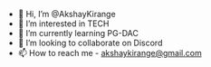 - 👋 Hi, I’m @AkshayKirange
- 👀 I’m interested in TECH
- 🌱 I’m currently learning PG-DAC
- 💞️ I’m looking to collaborate on Discord
- 📫 How to reach me - akshaykirange@gmail.com

<!---
AkshayKirange/AkshayKirange is a ✨ special ✨ repository because its `README.md` (this file) appears on your GitHub profile.
You can click the Preview link to take a look at your changes.
--->
